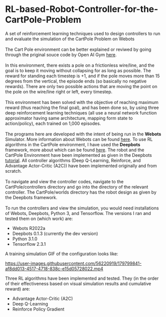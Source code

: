 # RL-based-Robot-Controller-for-the-CartPole-Problem
A set of reinforcement learning techniques used to design controllers to run and evaluate the simulation of the CartPole Problem on Webots
<br>
<br>
The Cart Pole environment can be better explained or reviwed by going through the priginal souce code by Open AI Gym <a href="https://github.com/openai/gym/blob/master/gym/envs/classic_control/cartpole.py">here</a>.
<br><br>
In this environment, there exists a pole on a frictionless wire/line, and the goal is to keep it moving without collapsing for as long as possible. The reward for standing each timestep is +1, and if the pole moves more than 15 degrees from the vertical, the episode ends (so basically no negative rewards). There are only two possible actions that are moving the point on the pole on the wire/line right or left, every timestep.
<br><br>
This environment has been solved with the objective of reaching maximum reward (thus reaching the final goal), and has been done so, by using three deep reinforcement learning techniques (all use a neural network function approximator having same architecture, mapping form state to action/policy), each trained on 1,000 episodes.
<br><br>
The programs here are developed with the intent of being run in the <b>Webots</b> Simulator. More information about Webots can be found <a href="https://cyberbotics.com/">here</a>. To use RL algorithms in the CartPole environment, I have used the <b>Deepbots</b> framework, more about which can be found <a href="https://github.com/aidudezzz/deepbots">here</a>. The robot and the CartPole Environment have been implemented as given in the Deepbots <a href="https://github.com/aidudezzz/deepbots-tutorials/blob/master/robotSupervisorSchemeTutorial/README.md">tutorial</a>. All controller algorithms (Deep Q-Learning, Reinforce, and Advantage Actor-Critic (A2C)) have been implemented originally and from scratch.
<br><br>
To navigate and view the controller codes, navigate to the CartPole/controllers directory and go into the directory of the relevant controller. The CartPole/worlds directory has the robot design as given by the Deepbots framework.
<br><br>
To run the controllers and view the simulation, you would need installations of Webots, Deepbots, Python 3, and Tensorflow. The versions I ran and tested them on (which work) are:
<ul><li> Webots R2022a
<li>Deepbots 0.1.3 (currently the dev version)
<li>Python 3.1.0
<li>Tensorflow 2.3.1</ul>
A training simulation GIF of the configuration looks like:


https://user-images.githubusercontent.com/56220919/179799841-af8dd013-4517-4718-838c-e15d05728022.mp4




Three RL algorithms have been implemented and tested. They (in the order of their effectiveness based on visual simulation results and cumulative reward) are:
<ul><li> Advantage Actor-Critic (A2C)
<li>Deep Q-Learning
<li>Reinforce Policy Gradient</ul>
